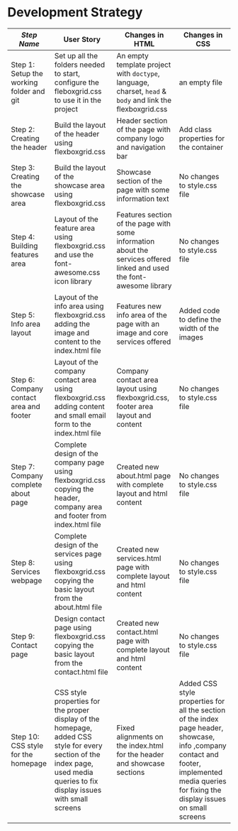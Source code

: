 # Development Strategy


| _Step Name_ | User Story | Changes in HTML | Changes in CSS |
| --- | --- | --- | --- |
| Step 1: Setup the working folder and git | Set up all the folders needed to start, configure the fleboxgrid.css to use it in the project | An empty template project with `doctype`, language, charset, `head` & `body` and link the flexboxgrid.css | an empty file |
| Step 2: Creating the header | Build the layout of the header using flexboxgrid.css | Header section of the page with company logo and navigation bar | Add class properties for the container |
| Step 3: Creating the showcase area | Build the layout of the showcase area using flexboxgrid.css | Showcase section of the page with some information text | No changes to style.css file |
| Step 4: Building features area | Layout of the feature area using flexboxgrid.css and use the font-awesome.css icon library | Features section of the page with some information about the services offered linked and used the font-awesome library | No changes to style.css file |
| Step 5: Info area layout | Layout of the info area using flexboxgrid.css adding the image and content to the index.html file | Features new info area of the page with an image and core services offered | Added code to define the width of the images |
| Step 6: Company contact area and footer | Layout of the company contact area using flexboxgrid.css adding content and small email form to the index.html file | Company contact area layout using flexboxgrid.css, footer area layout and content | No changes to style.css file |
| Step 7: Company complete about page | Complete design of the company page using flexboxgrid.css copying the header, company area and footer from index.html file | Created new about.html page with complete layout and html content | No changes to style.css file |
| Step 8: Services webpage | Complete design of the services page using flexboxgrid.css copying the basic layout from the about.html file | Created new services.html page with complete layout and html content | No changes to style.css file |
| Step 9: Contact page | Design contact page using flexboxgrid.css copying the basic layout from the contact.html file | Created new contact.html page with complete layout and html content | No changes to style.css file |
| Step 10: CSS style for the homepage | CSS style properties for the proper display of the homepage, added CSS style for every section of the index page, used media queries to fix display issues with small screens | Fixed alignments on the index.html for the header and showcase sections | Added CSS style properties for all the section of the index page header, showcase, info ,company contact and footer, implemented media queries for fixing the display issues on small screens |